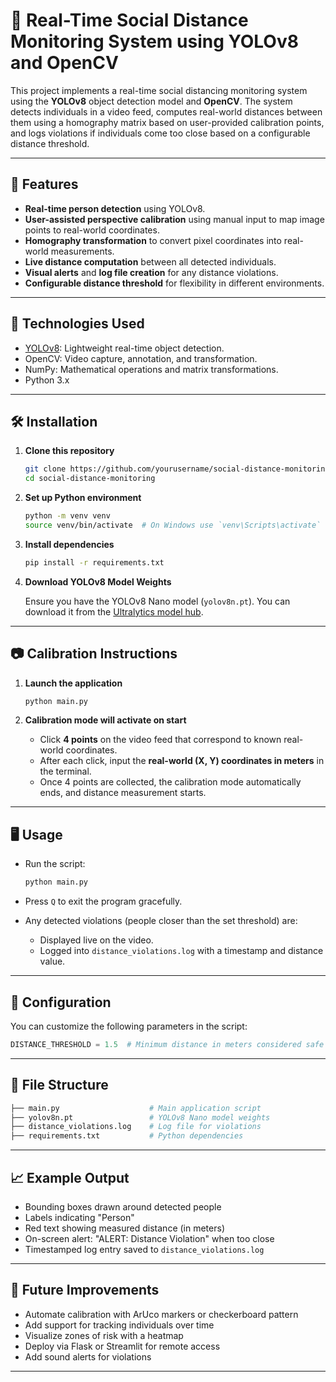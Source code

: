 # 📏 Real-Time Social Distance Monitoring System using YOLOv8 and OpenCV

This project implements a real-time social distancing monitoring system using the **YOLOv8** object detection model and **OpenCV**. The system detects individuals in a video feed, computes real-world distances between them using a homography matrix based on user-provided calibration points, and logs violations if individuals come too close based on a configurable distance threshold.

---

## 🚀 Features

- **Real-time person detection** using YOLOv8.
- **User-assisted perspective calibration** using manual input to map image points to real-world coordinates.
- **Homography transformation** to convert pixel coordinates into real-world measurements.
- **Live distance computation** between all detected individuals.
- **Visual alerts** and **log file creation** for any distance violations.
- **Configurable distance threshold** for flexibility in different environments.

---

## 🧠 Technologies Used

- [YOLOv8](https://github.com/ultralytics/ultralytics): Lightweight real-time object detection.
- OpenCV: Video capture, annotation, and transformation.
- NumPy: Mathematical operations and matrix transformations.
- Python 3.x

---

## 🛠️ Installation

1. **Clone this repository**
   ```bash
   git clone https://github.com/yourusername/social-distance-monitoring.git
   cd social-distance-monitoring
   ```

2. **Set up Python environment**
   ```bash
   python -m venv venv
   source venv/bin/activate  # On Windows use `venv\Scripts\activate`
   ```

3. **Install dependencies**
   ```bash
   pip install -r requirements.txt
   ```

4. **Download YOLOv8 Model Weights**

   Ensure you have the YOLOv8 Nano model (`yolov8n.pt`). You can download it from the [Ultralytics model hub](https://github.com/ultralytics/ultralytics/releases).

---

## 📷 Calibration Instructions

1. **Launch the application**
   ```bash
   python main.py
   ```

2. **Calibration mode will activate on start**
   - Click **4 points** on the video feed that correspond to known real-world coordinates.
   - After each click, input the **real-world (X, Y) coordinates in meters** in the terminal.
   - Once 4 points are collected, the calibration mode automatically ends, and distance measurement starts.

---

## 🖥️ Usage

- Run the script:
  ```bash
  python main.py
  ```

- Press `Q` to exit the program gracefully.
- Any detected violations (people closer than the set threshold) are:
  - Displayed live on the video.
  - Logged into `distance_violations.log` with a timestamp and distance value.

---

## 🔧 Configuration

You can customize the following parameters in the script:

```python
DISTANCE_THRESHOLD = 1.5  # Minimum distance in meters considered safe
```

---

## 📂 File Structure

```bash
├── main.py                    # Main application script
├── yolov8n.pt                 # YOLOv8 Nano model weights
├── distance_violations.log    # Log file for violations
├── requirements.txt           # Python dependencies
```

---

## 📈 Example Output

- Bounding boxes drawn around detected people
- Labels indicating "Person"
- Red text showing measured distance (in meters)
- On-screen alert: "ALERT: Distance Violation" when too close
- Timestamped log entry saved to `distance_violations.log`

---

## 🧪 Future Improvements

- Automate calibration with ArUco markers or checkerboard pattern
- Add support for tracking individuals over time
- Visualize zones of risk with a heatmap
- Deploy via Flask or Streamlit for remote access
- Add sound alerts for violations

---
